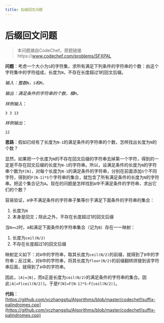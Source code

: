 ```yaml
---
title: 后缀回文问题
---
```


# 后缀回文问题
>本问题摘自CodeChef。原题链接https://www.codechef.com/problems/SFXPAL

**问题**：考虑一个大小为`S`的字符集，求所有满足下列条件的字符串的个数：由这个字符集中的字符组成，长度为`N`，不存在长度超过1的回文后缀。

*输入：整数`N`，`S`和`M`。*

*输出：满足条件的字符串的个数，模`M`。*

*样例输入*：

```
3 3 13
```

*样例输出*：

```
12
```

**思路**：假如已经有了长度为`N-1`的满足条件的字符串的个数，怎样找出长度为`N`的个数？

显然，如果把一个长度为`N`的不存在回文后缀的字符串去掉第一个字符，得到的一定是不存在回文后缀的长度为`N-1`的字符串。所以，设满足条件的长度为`N`的字符串个数为`F[N]`，对每个长度为`N-1`的满足条件的字符串，分别在前面添加`S`个不同字符，得到的`F[N-1]*S`个字符串的集合，就包含了所有满足条件的长度为`N`的字符串。把这个集合记为`A`。现在的问题是怎样找到`A`中不满足条件的字符串，求出它们的个数？

容易验证，`A`中不满足条件的字符串子集等价于满足下面条件的字符串的集合：

1. 长度为`N`
2. 本身是回文；除此之外，不存在长度超过1的回文后缀

当`N>=2`时，`A`和满足下面条件的字符串集合（记为`B`）存在一一映射：

1. 长度为`ceil(N/2)`
2. 不存在长度超过1的回文后缀

映射定义如下：对`A`中的字符串，取其长度为`ceil(N/2)`的前缀，就得到了`B`中的字符串；反过来，对`B`中的字符串，将其长度为`floor(N/2)`的前缀翻转拼接到该字符串后面，就得到了`A`中的字符串。

因此，`|A|=|B|`，而`B`正是长度为`ceil(N/2)`的满足条件的字符串的集合。因此`|A|=F[ceil(N/2)]`。于是`F[N]=F[N-1]*S-F[ceil(N/2)]`。

**代码**：[https://github.com/yczhangsjtu/Algorithms/blob/master/codechef/suffix-palindromes.cpp](https://github.com/yczhangsjtu/Algorithms/blob/master/codechef/suffix-palindromes.cpp)


